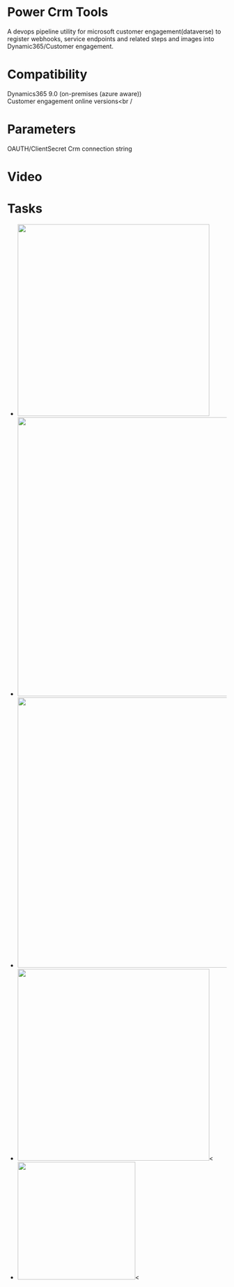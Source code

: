 # Power Crm Tools
A devops pipeline utility for microsoft customer engagement(dataverse) to register webhooks, service endpoints and related steps and images into Dynamic365/Customer engagement.

# Compatibility
Dynamics365 9.0 (on-premises (azure aware)) <br />
Customer engagement online versions<br /


# Parameters
OAUTH/ClientSecret Crm connection string<br />

# Video


# Tasks

<ul>
  <li><image width="440"  src="https://github.com/SamuelAdnan/powercrmtools-manuel/blob/main/images/1.png?raw=true" /></li>
  <li><a href="https://github.com/SamuelAdnan/powercrmtools-manuel/blob/main/images/RegisterServiceBusPipeline.png?raw=true" target="_blank"><image width="640"  src="https://github.com/SamuelAdnan/powercrmtools-manuel/blob/main/images/2.png?raw=true" /></a></li>
  <li><a href="https://github.com/SamuelAdnan/powercrmtools-manuel/blob/main/images/RegisterWebHook.png?raw=true" target="_blank"><image width="620"  src="https://github.com/SamuelAdnan/powercrmtools-manuel/blob/main/images/3.png?raw=true" /></a></li>
    <li><a href="https://github.com/SamuelAdnan/powercrmtools-manuel/blob/main/images/4.png?raw=true" target="_blank"><image width="440"  src="https://github.com/SamuelAdnan/powercrmtools-manuel/blob/main/images/4.png?raw=true" /></a><</li>
    <li><a href="https://github.com/SamuelAdnan/powercrmtools-manuel/blob/main/images/5.png?raw=true" target="_blank"><image width="270"  src="https://github.com/SamuelAdnan/powercrmtools-manuel/blob/main/images/5.png?raw=true" /></a><</li>
</ul>

